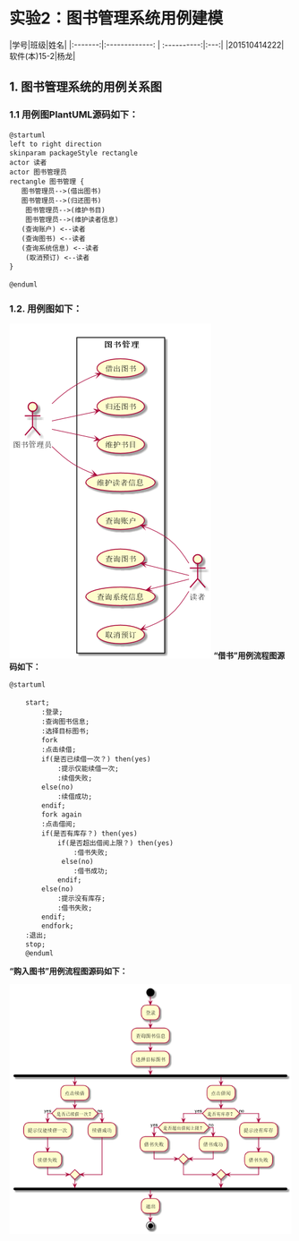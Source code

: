 # 实验2：图书管理系统用例建模
|学号|班级|姓名|
|:-------:|:-------------: | :----------:|:---:|
|201510414222|软件(本)15-2|杨龙|
## 1. 图书管理系统的用例关系图

### 1.1 用例图PlantUML源码如下：
```
@startuml
left to right direction
skinparam packageStyle rectangle
actor 读者
actor 图书管理员
rectangle 图书管理 {
   图书管理员-->(借出图书)
   图书管理员-->(归还图书)
    图书管理员-->(维护书目)
    图书管理员-->(维护读者信息)
   (查询账户) <--读者
   (查询图书) <--读者
   (查询系统信息) <--读者
    (取消预订) <--读者 
}

@enduml
```


### 1.2. 用例图如下：
![test2_1](test2_1.png)
**“借书”用例流程图源码如下：**
```
@startuml
    
    start;
        :登录;
        :查询图书信息;
        :选择目标图书;
        fork
        :点击续借;
        if(是否已续借一次？) then(yes)
            :提示仅能续借一次;
            :续借失败;
        else(no)
            :续借成功;
        endif;
        fork again
        :点击借阅;
        if(是否有库存？) then(yes)
            if(是否超出借阅上限？) then(yes)
                :借书失败;
             else(no)
                :借书成功;
            endif;
        else(no)
            :提示没有库存;
            :借书失败;
        endif;
        endfork;
    :退出;
    stop;
    @enduml
 ```   
**“购入图书”用例流程图源码如下：**

![test2_2](test2_2.png)
